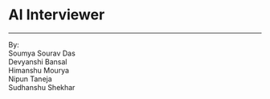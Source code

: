 # AI Interviewer

---
By:  
Soumya Sourav Das  
Devyanshi Bansal  
Himanshu Mourya  
Nipun Taneja  
Sudhanshu Shekhar  
